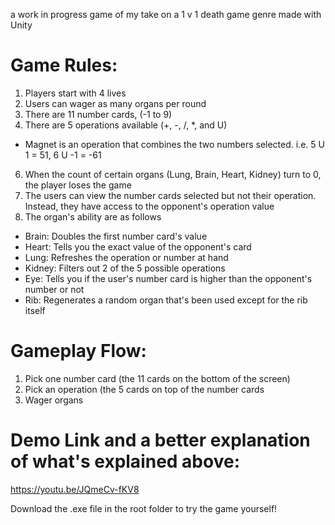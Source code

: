 a work in progress game of my take on a 1 v 1 death game genre made with Unity

# Game Rules:
1. Players start with 4 lives
2. Users can wager as many organs per round
3. There are 11 number cards, (-1 to 9)
4. There are 5 operations available (+, -, /, *, and U)
  - Magnet is an operation that combines the two numbers selected. i.e. 5 U 1 = 51, 6 U -1 = -61
6. When the count of certain organs (Lung, Brain, Heart, Kidney) turn to 0, the player loses the game
7. The users can view the number cards selected but not their operation. Instead, they have access to the opponent's operation value
8. The organ's ability are as follows
  - Brain: Doubles the first number card's value
  - Heart: Tells you the exact value of the opponent's card
  - Lung: Refreshes the operation or number at hand
  - Kidney: Filters out 2 of the 5 possible operations
  - Eye: Tells you if the user's number card is higher than the opponent's number or not
  - Rib: Regenerates a random organ that's been used except for the rib itself

# Gameplay Flow:
1. Pick one number card (the 11 cards on the bottom of the screen)
2. Pick an operation (the 5 cards on top of the number cards
3. Wager organs

# Demo Link and a better explanation of what's explained above:
https://youtu.be/JQmeCv-fKV8

Download the .exe file in the root folder to try the game yourself!
